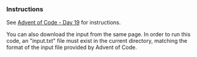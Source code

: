### Instructions

See [Advent of Code - Day 19](https://adventofcode.com/2023/day/19) for instructions.

You can also download the input from the same page. In order to run this code, an "input.txt" file must exist in the current directory, matching the format of the input file provided by Advent of Code.